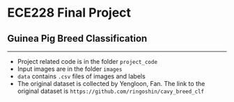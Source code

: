 # ECE228 Final Project

## Guinea Pig Breed Classification

---

* Project related code is in the folder ```project_code```
* Input images are in the folder ```images```
* ```data``` contains ```.csv``` files of images and labels
* The original dataset is collected by Yengloon, Fan. The link to the original dataset is ```https://github.com/ringoshin/cavy_breed_clf```

